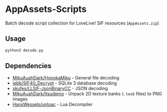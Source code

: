 # AppAssets-Scripts

Batch decode script collection for LoveLive! SIF resources (`AppAssets.zip`)

## Usage

```bash
python3 decode.py
```

## Dependencies

- [MikuAuahDark/HonokaMiku](https://github.com/MikuAuahDark/HonokaMiku) - General file decoding
- [iebb/SIF40_Decrypt](https://github.com/iebb/SIF40_Decrypt) - SQLite 3 database decoding
- [skufes/LLSIF-JsonBinaryCC](https://github.com/skufes/LLSIF-JsonBinaryCC) - JSON decoding
- [MikuAuahDark/Itsudemo](https://github.com/MikuAuahDark/Itsudemo) - Unpack 2D texture banks (`.texb` files) to PNG images
- [HansWessels/unluac](https://github.com/HansWessels/unluac) - Lua Decompiler
